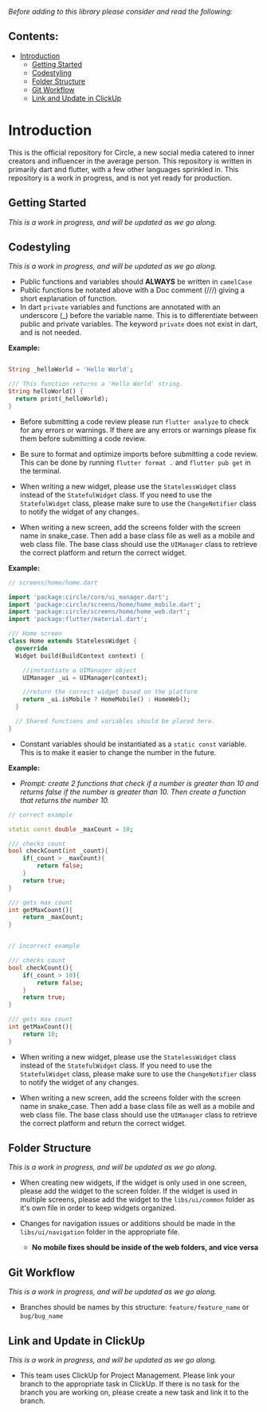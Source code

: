 *Before adding to this library please consider and read the following:*

## Contents:
- [Introduction](#introduction)
  - [Getting Started](#getting-started)
  - [Codestyling](#codestyling)
  - [Folder Structure](#folder-structure)
  - [Git Workflow](#git-workflow)
  - [Link and Update in ClickUp](#link-and-update-in-clickup)

# Introduction

This is the official repository for Circle, a new social media catered to inner creators and influencer in the average person. This repository is written in primarily dart and flutter, with a few other languages sprinkled in. This repository is a work in progress, and is not yet ready for production.


## Getting Started
*This is a work in progress, and will be updated as we go along.*

## Codestyling
*This is a work in progress, and will be updated as we go along.*
 - Public functions and variables should **ALWAYS** be written in `camelCase` 
 - Public functions be notated above with a Doc comment (///) giving a short explanation of function.
 - In dart `private` variables and functions are annotated with an underscore (_) before the variable name. This is to differentiate between public and private variables. The keyword `private` does not exist in dart, and is not needed.
  
**Example:**
```dart

String _helloWorld = 'Hello World';

/// This function returns a 'Hello World' string.
String helloWorld() {
  return print(_helloWorld);
}
```



 - Before submitting a code review please run `flutter analyze` to check for any errors or warnings. If there are any errors or warnings please fix them before submitting a code review.

 - Be sure to format and optimize imports before submitting a code review. This can be done by running `flutter format .` and `flutter pub get` in the terminal.

- When writing a new widget, please use the `StatelessWidget` class instead of the `StatefulWidget` class. If you need to use the `StatefulWidget` class, please make sure to use the `ChangeNotifier` class to notify the widget of any changes.

 - When writing a new screen, add the screens folder with the screen name in snake_case. Then add a base class file as well as a mobile and web class file. The base class should use the `UIManager` class to retrieve the correct platform and return the correct widget.

**Example:**
```dart
// screens/home/home.dart

import 'package:circle/core/ui_manager.dart';
import 'package:circle/screens/home/home_mobile.dart';
import 'package:circle/screens/home/home_web.dart';
import 'package:flutter/material.dart';

/// Home screen
class Home extends StatelessWidget {
  @override
  Widget build(BuildContext context) {

    //instantiate a UIManager object
    UIManager _ui = UIManager(context);

    //return the correct widget based on the platform
    return _ui.isMobile ? HomeMobile() : HomeWeb();
  }

  // Shared functions and variables should be placed here.
}
```

 - Constant variables should be instantiated as a `static const` variable. This is to make it easier to change the number in the future.

**Example:**
  - *Prompt: create 2 functions that check if a number is greater than 10 and returns false if the number is greater than 10. Then create a function that returns the number 10.* 
  
```dart
// correct example

static const double _maxCount = 10;

/// checks count
bool checkCount(int _count){
    if(_count > _maxCount){
        return false;
    }
    return true;
}

/// gets max count
int getMaxCount(){
    return _maxCount;
}

```
```dart

// incorrect example

/// checks count
bool checkCount(){
    if(_count > 10){
        return false;
    }
    return true;
}

/// gets max count
int getMaxCount(){
    return 10;
}

```

 - When writing a new widget, please use the `StatelessWidget` class instead of the `StatefulWidget` class. If you need to use the `StatefulWidget` class, please make sure to use the `ChangeNotifier` class to notify the widget of any changes.

 - When writing a new screen, add the screens folder with the screen name in snake_case. Then add a base class file as well as a mobile and web class file. The base class should use the `UIManager` class to retrieve the correct platform and return the correct widget.




## Folder Structure
*This is a work in progress, and will be updated as we go along.*

 - When creating new widgets, if the widget is only used in one screen, please add the widget to the screen folder. If the widget is used in multiple screens, please add the widget to the `libs/ui/common` folder as it's own file in order to keep widgets organized.

- Changes for navigation issues or additions should be made in the `libs/ui/navigation` folder in the appropriate file.
  - **No mobile fixes should be inside of the web folders, and vice versa**


## Git Workflow
*This is a work in progress, and will be updated as we go along.*
- Branches should be names by this structure: `feature/feature_name` or `bug/bug_name`

## Link and Update in ClickUp
*This is a work in progress, and will be updated as we go along.*
 - This team uses ClickUp for Project Management. Please link your branch to the appropriate task in ClickUp. If there is no task for the branch you are working on, please create a new task and link it to the branch.